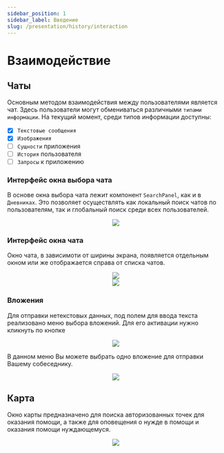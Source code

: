 ```yaml
---
sidebar_position: 1
sidebar_label: Введение
slug: /presentation/history/interaction
---
```


# Взаимодействие
## Чаты

Основным методом взаимодействия между пользователями является чат. Здесь пользователи могут обмениваться различными `типами информации`. На текущий момент, среди типов информации доступны:
- [x] `Текстовые сообщения`
- [x] `Изображения`
- [ ] `Сущности` приложения
- [ ] `История` пользователя
- [ ] `Запросы` к приложению
### Интерфейс окна выбора чата

В основе окна выбора чата лежит компонент `SearchPanel`, как и в `Дневниках`. Это позволяет осуществлять как локальный поиск чатов по пользователям, так и глобальный поиск среди всех пользователей. 

<div align="center"><img type="imgscreen" src="/wellness_doc/img/presentation/chat/chatList.png"/></div>

### Интерфейс окна чата

Окно чата, в зависимоти от ширины экрана, появляется отдельным окном или же отображается справа от списка чатов.


<div align="center" display="flex">
    <div>
        <img type="imgscreen" src="/wellness_doc/img/presentation/chat/chatSmall.png"/>
    </div>
    <div>
        <img type="imgscreen" src="/wellness_doc/img/presentation/chat/chat.png"/>
    </div>
</div>

### Вложения

Для отправки нетекстовых данных, под полем для ввода текста реализовано меню выбора вложений. Для его активации нужно кликнуть по кнопке <i class="fa fa-puzzle-piece d"></i>

<div align="center"><img type="imgscreen" src="/wellness_doc/img/presentation/chat/assets.png"/></div>

В данном меню Вы можете выбрать одно вложение для отправки Вашему собеседнику.

<div align="center"><img type="imgscreen" src="/wellness_doc/img/presentation/chat/asset.png"/></div>

## Карта

Окно карты предназначено для поиска авторизованных точек для оказания помощи, а также для оповещения о нужде в помощи и оказания помощи нуждающемуся.

<div align="center"><img type="imgscreen" src="/wellness_doc/img/presentation/map/map.png"/></div>

